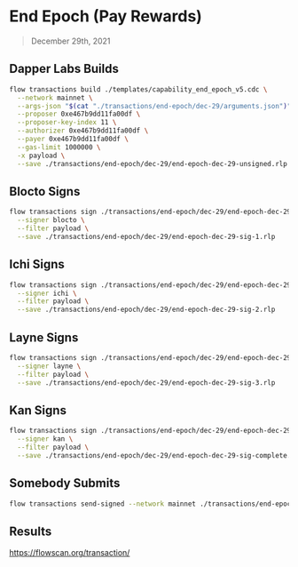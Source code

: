 # End Epoch (Pay Rewards)
> December 29th, 2021


## Dapper Labs Builds

```sh
flow transactions build ./templates/capability_end_epoch_v5.cdc \
  --network mainnet \
  --args-json "$(cat "./transactions/end-epoch/dec-29/arguments.json")" \
  --proposer 0xe467b9dd11fa00df \
  --proposer-key-index 11 \
  --authorizer 0xe467b9dd11fa00df \
  --payer 0xe467b9dd11fa00df \
  --gas-limit 1000000 \
  -x payload \
  --save ./transactions/end-epoch/dec-29/end-epoch-dec-29-unsigned.rlp
```

## Blocto Signs

```sh
flow transactions sign ./transactions/end-epoch/dec-29/end-epoch-dec-29-unsigned.rlp \
  --signer blocto \
  --filter payload \
  --save ./transactions/end-epoch/dec-29/end-epoch-dec-29-sig-1.rlp
```

## Ichi Signs

```sh
flow transactions sign ./transactions/end-epoch/dec-29/end-epoch-dec-29-sig-1.rlp \
  --signer ichi \
  --filter payload \
  --save ./transactions/end-epoch/dec-29/end-epoch-dec-29-sig-2.rlp
```

## Layne Signs

```sh
flow transactions sign ./transactions/end-epoch/dec-29/end-epoch-dec-29-sig-2.rlp \
  --signer layne \
  --filter payload \
  --save ./transactions/end-epoch/dec-29/end-epoch-dec-29-sig-3.rlp
```

## Kan Signs

```sh
flow transactions sign ./transactions/end-epoch/dec-29/end-epoch-dec-29-sig-3.rlp \
  --signer kan \
  --filter payload \
  --save ./transactions/end-epoch/dec-29/end-epoch-dec-29-sig-complete.rlp
```

## Somebody Submits

```sh
flow transactions send-signed --network mainnet ./transactions/end-epoch/dec-29/end-epoch-dec-29-sig-complete.rlp
```

## Results

https://flowscan.org/transaction/
